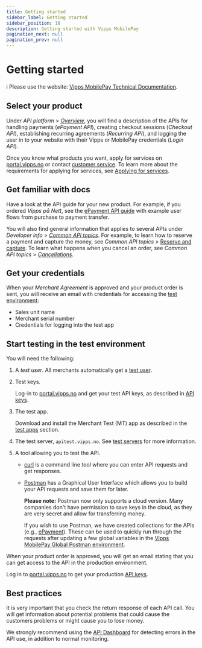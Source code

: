 ```yaml
---
title: Getting started
sidebar_label: Getting started
sidebar_position: 10
description: Getting started with Vipps MobilePay
pagination_next: null
pagination_prev: null
---
```


# Getting started

<!-- START_COMMENT -->
ℹ️ Please use the website:
[Vipps MobilePay Technical Documentation](https://developer.vippsmobilepay.com/docs/getting-started/).
<!-- END_COMMENT -->

## Select your product

Under
*API platform* > [*Overview*](https://developer.vippsmobilepay.com/docs/APIs/),
you will find a description of the APIs for handling payments (*ePayment API*),
creating checkout sessions (*Checkout API*), establishing recurring agreements (*Recurring API*),
and logging the user in to your website with their Vipps or MobilePay credentials (*Login API*).

Once you know what products you want, apply for services on
[portal.vipps.no](https://portal.vipps.no) or contact
[customer service](https://www.vipps.no/kontakt-oss/).
To learn more about the requirements for applying for services, see
[Applying for services](./faqs/services.md).

## Get familiar with docs

Have a look at the API guide for your new product.
For example, if you ordered *Vipps på Nett*, see the
[ePayment API guide](https://developer.vippsmobilepay.com/docs/APIs/epayment-api/) with
example user flows from purchase to payment transfer.

You will also find general information that applies to several APIs under *Developer info* >
[*Common API topics*](https://developer.vippsmobilepay.com/docs/common-topics/).
For example, to learn how to reserve a payment and capture the money, see
*Common API topics* >
[Reserve and capture](https://developer.vippsmobilepay.com/docs/common-topics/reserve-and-capture/).
To learn what happens when you cancel an order,
see *Common API topics* > [*Cancellations*](https://developer.vippsmobilepay.com/docs/common-topics/cancel/).


## Get your credentials

When your *Merchant Agreement* is approved and your product order is sent, you
will receive an email with credentials for accessing the
[test environment](test-environment.md):

* Sales unit name
* Merchant serial number
* Credentials for logging into the test app

## Start testing in the test environment

You will need the following:

1. A *test user*.
   All merchants automatically get a [test user](test-environment.md#test-users).

1. Test keys.

    Log-in to [portal.vipps.no](https://portal.vipps.no) and get your test API keys, as described in
    [API keys](./common-topics/api-keys.md).

1. The test app.

    Download and install the Merchant Test (MT) app as described in the
    [test apps](./test-environment.md#vipps-test-apps) section.

1. The test server, `apitest.vipps.no`.
    See [test servers](./test-environment.md#test-server) for more information.

1. A tool allowing you to test the API.

    * [curl](https://curl.se/) is a command line tool where you can enter API requests and get responses.

    * [Postman](https://www.postman.com/) has a Graphical User Interface which allows you to build your API requests and save them for later.

      **Please note:** Postman now only supports a cloud version. Many companies don't have permission to save keys in the cloud, as they are very secret and allow for transferring money.

      If you wish to use Postman, we have created collections for the APIs (e.g., [ePayment](https://developer.vippsmobilepay.com/docs/APIs/epayment-api/quick-start/)). These can be used to quickly run through the requests after updating a few global variables in the [Vipps MobilePay Global Postman environment](/tools/vipps-api-global-postman-environment.json).

When your product order is approved, you will get an email stating that you can
get access to the API in the production environment.

Log in to
[portal.vipps.no](https://portal.vipps.no)
to get your production
[API keys](./common-topics/api-keys.md).

## Best practices

It is very important that you check the return response of each API call.
You will get information about potential problems that could cause the customers problems or might cause you to lose money.

We strongly recommend using the
[API Dashboard](./developer-resources/api-dashboard.md)
for detecting errors in the API use, in addition to normal monitoring.
